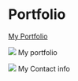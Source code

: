 # Portfolio

<a href="https://shift4change.github.io/portfolio.html">My Portfolio</a> 

![](./assets/Portfolio.png) 
My portfolio


![](./assets/Contact.png) 
My Contact info
